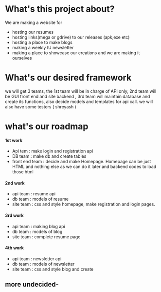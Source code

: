 # What's this project about?
We are making a website for
 - hosting our resumes
 - hosting links(mega or gdrive) to our releases (apk,exe etc)
 - hosting a place to make blogs
 - making a weekly IU newsletter
 - making a place to showcase our creations 
and we are making it ourselves

# What's our desired framework

we will get 3 teams, the 1st team will be in charge of API only, 2nd team will be GUI front end and site backend , 3rd team will maintain database and create its functions, also decide models and templates for api call. we will also have some testers ( shreyash )

# what's our roadmap

#### 1st work 
 - Api tem : make login and registration api
 - DB team : make db and create tables
 - front end team : decide and make Homepage. Homepage can be just HTML and nothing else as we can do it later and backend codes to load those html
    
#### 2nd work  
 - api team : resume api
 - db team : models of resume
 - site team : css and style homepage, make registration and login pages.
#### 3rd work 
 - api team : making blog api
 - db team : models of blog
 - site team : complete resume page

#### 4th work 
 - api team : newsletter api
 - db team : models of newsletter
 - site team : css and style blog and create

## more undecided-
